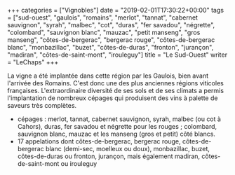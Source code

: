 +++
categories = ["Vignobles"]
date = "2019-02-01T17:30:22+00:00"
tags = ["sud-ouest", "gaulois", "romains", "merlot", "tannat", "cabernet sauvignon", "syrah", "malbec", "cot", "duras", "fer savadou", "négrette", "colombard", "sauvignon blanc", "mauzac", "petit manseng", "gros manseng", "côtes-de-bergerac", "bergerac rouge", "côtes-de-bergerac blanc", "monbazillac", "buzet", "côtes-de-duras", "fronton", "jurançon", "madiran", "côtes-de-saint-mont", "irouleguy"]
title = "Le Sud-Ouest"
writer = "LeChaps"
+++

La vigne a été implantée dans cette région par les Gaulois, bien avant l'arrivée des Romains. C'est donc une des plus anciennes régions viticoles françaises. L'extraordinaire diversité de ses sols et de ses climats a permis l'implantation de nombreux cépages qui produisent des vins à palette de saveurs très complètes.

* cépages :  merlot, tannat, cabernet sauvignon, syrah, malbec (ou cot à Cahors), duras, fer savadou et négrette pour les rouges ; colombard, sauvignon blanc, mauzac et les manseng (gros et petit) côté blancs.
* 17 appelations dont côtes-de-bergerac, bergerac rouge, côtes-de-bergerac blanc (demi-sec, moelleux ou doux), monbazillac, buzet, côtes-de-duras ou fronton, jurançon, mais également madiran, côtes-de-saint-mont ou irouleguy
